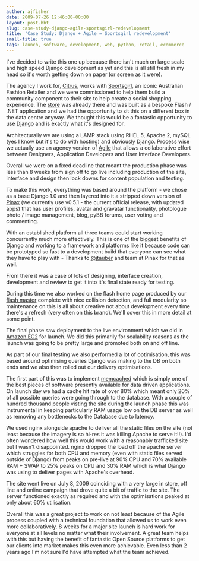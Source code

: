 ```yaml
---
author: ajfisher
date: 2009-07-26 12:46:00+00:00
layout: post.hbt
slug: case-study-django-agile-sportsgirl-redevelopment
title: 'Case Study: Django + Agile = Sportsgirl redevelopment'
small-title: true
tags: launch, software, development, web, python, retail, ecommerce
---
```


I've decided to write this one up because there isn't much on large scale and high speed Django development as yet and this is all still fresh in my head so it's worth getting down on paper (or screen as it were).

The agency I work for, [Citrus](http://www.citrus.com.au/), works with [Sportsgirl](http://www.sportsgirl.com.au/), an iconic Australian Fashion Retailer and we were commissioned to help them build a community component to their site to help create a social shopping experience. The [store](https://shop.sportsgirl.com.au/) was already there and was built as a bespoke Flash / .NET application and we had the opportunity to sit this on a different box in the data centre anyway. We thought this would be a fantastic opportunity to use [Django](http://www.djangoproject.com/) and is exactly what it's designed for.

Architecturally we are using a LAMP stack using RHEL 5, Apache 2, mySQL (yes I know but it's to do with hosting) and obviously Django. Process wise we actually use an agency version of [Agile](http://en.wikipedia.org/wiki/Agile_software_development) that allows a collaborative effort between Designers, Application Developers and User Interface Developers.

Overall we were on a fixed deadline that meant the production phase was less than 8 weeks from sign off to go live including production of the site, interface and design then lock downs for content population and testing.

To make this work, everything was based around the platform - we chose as a base Django 1.0 and then layered into it a stripped down version of [Pinax](http://www.pinaxproject.com/) (we currently use v0.5.1 - the current official release, with updated apps) that has user profiles, avatar and gravatar functionality, photologue photo / image management, blog, pyBB forums, user voting and commenting.

With an established platform all three teams could start working concurrently much more effectively. This is one of the biggest benefits of Django and working to a framework and platforms like it because code can be prototyped so fast to a development build that everyone can see what they have to play with - Thanks to [@jtauber](http://twitter.com/jtauber) and team at Pinax for that as well.

From there it was a case of lots of designing, interface creation, development and review to get it into it's final state ready for testing.

During this time we also worked on the flash home page produced by our [flash master](http://twitter.com/craigk) complete with nice collision detection, and full modularity so maintenance on this is all about creative not about development every time there's a refresh (very often on this brand). We'll cover this in more detail at some point.

The final phase saw deployment to the live environment which we did in [Amazon EC2](http://aws.amazon.com/) for launch. We did this primarily for scalability reasons as the launch was going to be pretty large and promoted both on and off line.

As part of our final testing we also performed a lot of optimisation, this was based around optimising queries Django was making to the DB on both ends and we also then rolled out our delivery optimisations.

The first part of this was to implement [memcached](http://www.danga.com/memcached/) which is simply one of the best pieces of software presently available for data driven applications. On launch day we had a cache hit rate of over 80% which meant only 20% of all possible queries were going through to the database. With a couple of hundred thousand people visting the site during the launch phase this was instrumental in keeping particularly RAM usage low on the DB server as well as removing any bottlenecks to the Database due to latency.

We used nginx alongside apache to deliver all the static files on the site (not least because the imagery is so hi-res it was killing Apache to serve it!!). I'd often wondered how well this would work with a reasonably trafficked site but I wasn't disappointed. nginx dropped the load off the apache server which struggles for both CPU and memory (even with static files served outside of Django) from peaks on pre-live at 90% CPU and 70% available RAM + SWAP to 25% peaks on CPU and 30% RAM which is what Django was using to deliver pages with Apache's overhead.

The site went live on July 8, 2009 coinciding with a very large in store, off line and online campaign that drove quite a bit of traffic to the site. The server functioned exactly as required and with the optimisations peaked at only about 60% utilisation.

Overall this was a great project to work on not least because of the Agile process coupled with a technical foundation that allowed us to work even more collaboratively. 8 weeks for a major site launch is hard work for everyone at all levels no matter what their involvement. A great team helps with this but having the benefit of fantastic Open Source platforms to get our clients into market makes this even more achievable. Even less than 2 years ago I'm not sure I'd have attempted what the team achieved.

